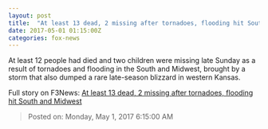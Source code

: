 ```yaml
---
layout: post
title:  "At least 13 dead, 2 missing after tornadoes, flooding hit South and Midwest"
date: 2017-05-01 01:15:00Z
categories: fox-news
---
```


At least 12 people had died and two children were missing late Sunday as a result of tornadoes and flooding in the South and Midwest, brought by a storm that also dumped a rare late-season blizzard in western Kansas.


Full story on F3News: [At least 13 dead, 2 missing after tornadoes, flooding hit South and Midwest](http://www.f3nws.com/n/sqUZuE)

> Posted on: Monday, May 1, 2017 6:15:00 AM
